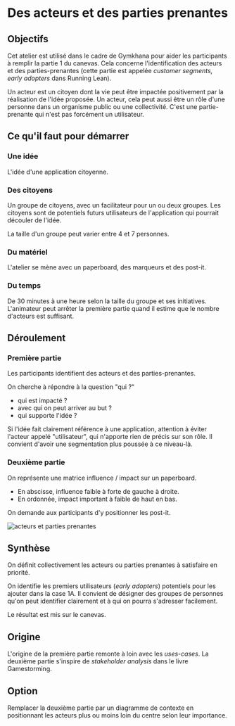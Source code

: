 # Des acteurs et des parties prenantes

## Objectifs
Cet atelier est utilisé dans le cadre de Gymkhana pour aider les participants à remplir la partie 1 du canevas.
Cela concerne l'identification des acteurs et des parties-prenantes (cette partie est appelée *customer segments, early adopters* dans Running Lean).

Un acteur est un citoyen dont la vie peut être impactée positivement par la réalisation de l'idée proposée.
Un acteur, cela peut aussi être un rôle d'une personne dans un organisme public ou une collectivité. C'est une partie-prenante qui n'est pas forcément un utilisateur.

## Ce qu'il faut pour démarrer

### Une idée
L'idée d'une application citoyenne.

### Des citoyens
Un groupe de citoyens, avec un facilitateur pour un ou deux groupes. Les citoyens sont de potentiels futurs utilisateurs de l'application qui pourrait découler de l'idée.

La taille d'un groupe peut varier entre 4 et 7 personnes.

### Du matériel
L'atelier se mène avec un paperboard, des marqueurs et des post-it.

### Du temps
De 30 minutes à une heure selon la taille du groupe et ses initiatives.
L'animateur peut arrêter la première partie quand il estime que le nombre d'acteurs est suffisant.

## Déroulement

### Première partie
Les participants identifient des acteurs et des parties-prenantes.

On cherche à répondre à la question "qui ?"

* qui est impacté ?
* avec qui on peut arriver au but ?
* qui supporte l'idée ?

Si l'idée fait clairement référence à une application, attention à éviter l'acteur appelé "utilisateur", qui n'apporte rien de précis sur son rôle.
Il convient d'avoir une segmentation plus poussée à ce niveau-là.

### Deuxième partie
On représente une matrice influence / impact sur un paperboard.
- En abscisse, influence faible à forte de gauche à droite.
- En ordonnée, impact important à faible de haut en bas.

On demande aux participants d'y positionner les post-it.

![acteurs et parties prenantes](/contribution/acteurs.png)

## Synthèse
On définit collectivement les acteurs ou parties prenantes à satisfaire en priorité.

On identifie les premiers utilisateurs (*early adopters*) potentiels pour les ajouter dans la case 1A. Il convient de désigner des groupes de personnes qu'on peut identifier clairement et à qui on pourra s'adresser facilement.

Le résultat est mis sur le canevas.

## Origine
L'origine de la première partie remonte à loin avec les *uses-cases*.
La deuxième partie s'inspire de *stakeholder analysis* dans le livre Gamestorming.

## Option
Remplacer la deuxième partie par un diagramme de contexte en positionnant les acteurs plus ou moins loin du centre selon leur importance.

